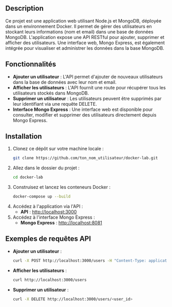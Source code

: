 ## Description
Ce projet est une application web utilisant Node.js et MongoDB, déployée dans un environnement Docker. Il permet de gérer des utilisateurs en stockant leurs informations (nom et email) dans une base de données MongoDB. L'application expose une API RESTful pour ajouter, supprimer et afficher des utilisateurs. Une interface web, Mongo Express, est également intégrée pour visualiser et administrer les données dans la base MongoDB.

## Fonctionnalités
- **Ajouter un utilisateur** : L'API permet d'ajouter de nouveaux utilisateurs dans la base de données avec leur nom et email.
- **Afficher les utilisateurs** : L'API fournit une route pour récupérer tous les utilisateurs stockés dans MongoDB.
- **Supprimer un utilisateur** : Les utilisateurs peuvent être supprimés par leur identifiant via une requête DELETE.
- **Interface Mongo Express** : Une interface web est disponible pour consulter, modifier et supprimer des utilisateurs directement depuis Mongo Express.

## Installation

1. Clonez ce dépôt sur votre machine locale :
    ```bash
    git clone https://github.com/ton_nom_utilisateur/docker-lab.git
    ```
2. Allez dans le dossier du projet :
    ```bash
    cd docker-lab
    ```
3. Construisez et lancez les conteneurs Docker :
    ```bash
    docker-compose up --build
    ```
4. Accédez à l'application via l'API :
    - **API** : [http://localhost:3000](http://localhost:3000)
5. Accédez à l'interface Mongo Express :
    - **Mongo Express** : [http://localhost:8081](http://localhost:8081)

## Exemples de requêtes API

- **Ajouter un utilisateur** :
    ```bash
    curl -X POST http://localhost:3000/users -H "Content-Type: application/json" -d '{"name": "John Doe", "email": "john.doe@example.com"}'
    ```

- **Afficher les utilisateurs** :
    ```bash
    curl http://localhost:3000/users
    ```

- **Supprimer un utilisateur** :
    ```bash
    curl -X DELETE http://localhost:3000/users/<user_id>